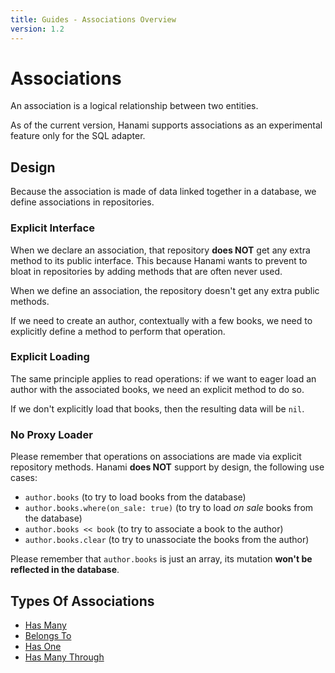 ```yaml
---
title: Guides - Associations Overview
version: 1.2
---
```


# Associations

An association is a logical relationship between two entities.

<p class="warning">
  As of the current version, Hanami supports associations as an experimental feature only for the SQL adapter.
</p>

## Design

Because the association is made of data linked together in a database, we define associations in repositories.

### Explicit Interface

When we declare an association, that repository **does NOT** get any extra method to its public interface.
This because Hanami wants to prevent to bloat in repositories by adding methods that are often never used.

<p class="notice">
  When we define an association, the repository doesn't get any extra public methods.
</p>

If we need to create an author, contextually with a few books, we need to explicitly define a method to perform that operation.

### Explicit Loading

The same principle applies to read operations: if we want to eager load an author with the associated books, we need an explicit method to do so.

If we don't explicitly load that books, then the resulting data will be `nil`.

### No Proxy Loader

Please remember that operations on associations are made via explicit repository methods.
Hanami **does NOT** support by design, the following use cases:

  * `author.books` (to try to load books from the database)
  * `author.books.where(on_sale: true)` (to try to load _on sale_ books from the database)
  * `author.books << book` (to try to associate a book to the author)
  * `author.books.clear` (to try to unassociate the books from the author)

Please remember that `author.books` is just an array, its mutation **won't be reflected in the database**.

## Types Of Associations

  * [Has Many](/guides/1.2/associations/has-many)
  * [Belongs To](/guides/1.2/associations/belongs-to)
  * [Has One](/guides/1.2/associations/has-one)
  * [Has Many Through](/guides/1.2/associations/has-many-through)
